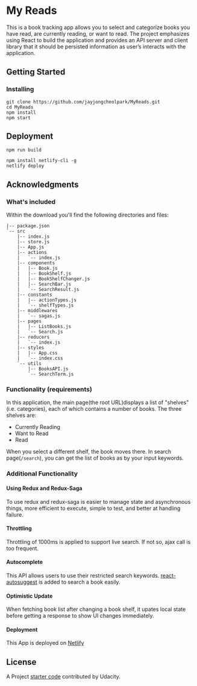 # My Reads

This is a book tracking app allows you to select and categorize books you have read, are currently reading, or want to read. The project emphasizes using React to build the application and provides an API server and client library that it should be persisted information as user’s interacts with the application.

## Getting Started

### Installing

```
git clone https://github.com/jayjongcheolpark/MyReads.git
cd MyReads
npm install
npm start
```

## Deployment

```
npm run build

npm install netlify-cli -g
netlify deploy
```

## Acknowledgments
### What's included
Within the download you'll find the following directories and files:

```
|-- package.json
`-- src
    |-- index.js
    |-- store.js
    |-- App.js
    |-- actions
    |   `-- index.js
    |-- components
    |   |-- Book.js  
    |   |-- BookShelf.js
    |   |-- BookShelfChanger.js
    |   |-- SearchBar.js
    |   `-- SearchResult.js
    |-- constants
    |   |-- actionTypes.js
    |   `-- shelfTypes.js
    |-- middlewares
    |   `-- sagas.js
    |-- pages
    |   |-- ListBooks.js
    |   `-- Search.js
    |-- reducers
    |   `-- index.js
    |-- styles
    |   |-- App.css
    |   `-- index.css
    `-- utils
        |-- BooksAPI.js
        `-- SearchTerm.js
```
 
### Functionality (requirements)

In this application, the main page(the root URL)displays a list of "shelves" (i.e. categories), each of which contains a number of books. The three shelves are:

* Currently Reading
* Want to Read
* Read

When you select a different shelf, the book moves there.
In search page(`/search`), you can get the list of books as by your input keywords.


### Additional Functionality
#### Using Redux and Redux-Saga
To use redux and redux-saga is easier to manage state and asynchronous things, more efficient to execute, simple to test, and better at handling failure.

#### Throttling
Throttling of 1000ms is applied to support live search. If not so, ajax call is too frequent.

#### Autocomplete
This API allows users to use their restricted search keywords. [react-autosuggest](https://github.com/moroshko/react-autosuggest) is added to search a book easily.

#### Optimistic Update
When fetching book list after changing a book shelf, it upates local state before getting a response to show UI changes immediately.

#### Deployment
This App is deployed on [Netlify](https://www.netlify.com/)


## License

A Project [starter code](https://github.com/udacity/reactnd-project-myreads-starter) contributed by Udacity.
